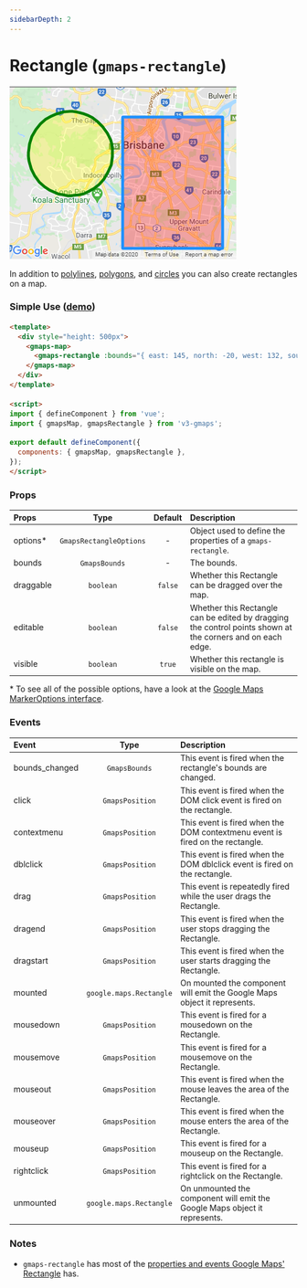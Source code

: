 ```yaml
---
sidebarDepth: 2
---
```


# Rectangle (`gmaps-rectangle`)

<div class="v3-gmaps-screenshot">
  <img src="../img/shapes.png">
  <p>In addition to <a href="./polyline">polylines</a>, <a href="./polygon">polygons</a>, and <a href="./circle">circles</a> you can also create rectangles on a map.</p>
</div>

### Simple Use ([demo](https://vue-bujcvu.stackblitz.io/shapes))

```html
<template>
  <div style="height: 500px">
    <gmaps-map>
      <gmaps-rectangle :bounds="{ east: 145, north: -20, west: 132, south: -27 }" />
    </gmaps-map>
  </div>
</template>

<script>
import { defineComponent } from 'vue';
import { gmapsMap, gmapsRectangle } from 'v3-gmaps';

export default defineComponent({
  components: { gmapsMap, gmapsRectangle },
});
</script>
```


### Props

| Props     |          Type           | Default | Description                                                                                                |
| :-------- | :---------------------: | :-----: | :--------------------------------------------------------------------------------------------------------- |
| options\* | `GmapsRectangleOptions` |    -    | Object used to define the properties of a `gmaps-rectangle`.                                               |
| bounds    |      `GmapsBounds`      |    -    | The bounds.                                                                                                |
| draggable |        `boolean`        | `false` | Whether this Rectangle can be dragged over the map.                                                        |
| editable  |        `boolean`        | `false` | Whether this Rectangle can be edited by dragging the control points shown at the corners and on each edge. |
| visible   |        `boolean`        | `true`  | Whether this rectangle is visible on the map.                                                              |

\* To see all of the possible options, have a look at the [Google Maps MarkerOptions interface](https://developers.google.com/maps/documentation/javascript/reference/map#MarkerOptions).

### Events

| Event          |          Type           | Description                                                                   |
| :------------- | :---------------------: | :---------------------------------------------------------------------------- |
| bounds_changed |      `GmapsBounds`      | This event is fired when the rectangle's bounds are changed.                  |
| click          |     `GmapsPosition`     | This event is fired when the DOM click event is fired on the rectangle.       |
| contextmenu    |     `GmapsPosition`     | This event is fired when the DOM contextmenu event is fired on the rectangle. |
| dblclick       |     `GmapsPosition`     | This event is fired when the DOM dblclick event is fired on the rectangle.    |
| drag           |     `GmapsPosition`     | This event is repeatedly fired while the user drags the Rectangle.            |
| dragend        |     `GmapsPosition`     | This event is fired when the user stops dragging the Rectangle.               |
| dragstart      |     `GmapsPosition`     | This event is fired when the user starts dragging the Rectangle.              |
| mounted        | `google.maps.Rectangle` | On mounted the component will emit the Google Maps object it represents.      |
| mousedown      |     `GmapsPosition`     | This event is fired for a mousedown on the Rectangle.                         |
| mousemove      |     `GmapsPosition`     | This event is fired for a mousemove on the Rectangle.                         |
| mouseout       |     `GmapsPosition`     | This event is fired when the mouse leaves the area of the Rectangle.          |
| mouseover      |     `GmapsPosition`     | This event is fired when the mouse enters the area of the Rectangle.          |
| mouseup        |     `GmapsPosition`     | This event is fired for a mouseup on the Rectangle.                           |
| rightclick     |     `GmapsPosition`     | This event is fired for a rightclick on the Rectangle.                        |
| unmounted      | `google.maps.Rectangle` | On unmounted the component will emit the Google Maps object it represents.    |

### Notes

- `gmaps-rectangle` has most of the [properties and events Google Maps' Rectangle](https://developers.google.com/maps/documentation/javascript/reference/polygon#Rectangle) has.
